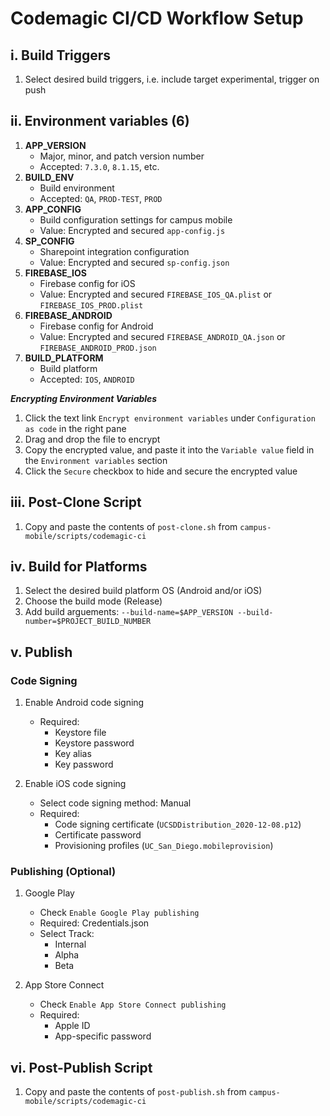 # Codemagic CI/CD Workflow Setup
## i. Build Triggers

1. Select desired build triggers, i.e. include target experimental, trigger on push


## ii. Environment variables (6)
1. **APP_VERSION**
    - Major, minor, and patch version number
    - Accepted: `7.3.0`, `8.1.15`, etc.
2. **BUILD_ENV**
    - Build environment
    - Accepted: `QA`, `PROD-TEST`, `PROD`
3. **APP_CONFIG**
    - Build configuration settings for campus mobile
    - Value: Encrypted and secured `app-config.js`
4. **SP_CONFIG**
    - Sharepoint integration configuration
    - Value: Encrypted and secured `sp-config.json`
5. **FIREBASE_IOS**
    - Firebase config for iOS
    - Value: Encrypted and secured `FIREBASE_IOS_QA.plist` or `FIREBASE_IOS_PROD.plist`
6. **FIREBASE_ANDROID**
    - Firebase config for Android
    - Value: Encrypted and secured `FIREBASE_ANDROID_QA.json` or `FIREBASE_ANDROID_PROD.json`
7. **BUILD_PLATFORM**
    - Build platform
    - Accepted: `IOS`, `ANDROID`


**_Encrypting Environment Variables_**
1. Click the text link `Encrypt environment variables` under `Configuration as code` in the right pane
2. Drag and drop the file to encrypt
3. Copy the encrypted value, and paste it into the `Variable value` field in the `Environment variables` section
4. Click the `Secure` checkbox to hide and secure the encrypted value


## iii. Post-Clone Script
1. Copy and paste the contents of `post-clone.sh` from `campus-mobile/scripts/codemagic-ci`


## iv. Build for Platforms
1. Select the desired build platform OS (Android and/or iOS)
2. Choose the build mode (Release)
3. Add build arguements: `--build-name=$APP_VERSION --build-number=$PROJECT_BUILD_NUMBER`


## v. Publish

### Code Signing
1. Enable Android code signing
    - Required:
      - Keystore file
      - Keystore password
      - Key alias
      - Key password

2. Enable iOS code signing
    - Select code signing method: Manual
    - Required:
      - Code signing certificate (`UCSDDistribution_2020-12-08.p12`)
      - Certificate password
      - Provisioning profiles (`UC_San_Diego.mobileprovision`)

### Publishing (Optional)
1. Google Play
    - Check `Enable Google Play publishing`
    - Required: Credentials.json
    - Select Track:
      - Internal
      - Alpha
      - Beta

2. App Store Connect
    - Check `Enable App Store Connect publishing`
    - Required:
      - Apple ID
      - App-specific password

## vi. Post-Publish Script
1. Copy and paste the contents of `post-publish.sh` from `campus-mobile/scripts/codemagic-ci`


















